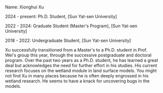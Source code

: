 Name: Xionghui Xu

2024 - present: Ph.D. Student, [Sun Yat-sen University]

2022 - 2024: Graduate Student (Master's Program), [Sun Yat-sen University]

2018 - 2022: Undergraduate Student, [Sun Yat-sen University]

Xu successfully transitioned from a Master's to a Ph.D. student in Prof. Wei's group this year, through the successive postgraduate and doctoral program. Over the past two years as a Ph.D. student, he has learned a great deal but acknowledges the need for further effort in his studies. His current research focuses on the wetland module in land surface models. You might not find Xu in many places because he is often deeply engrossed in his wetland research. He seems to have a knack for uncovering bugs in the models.
